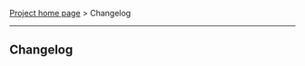 [Project home page](index) > Changelog

------------------------------------------------------------------------

## Changelog


